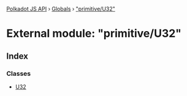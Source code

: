 [Polkadot JS API](../README.md) › [Globals](../globals.md) › ["primitive/U32"](_primitive_u32_.md)

# External module: "primitive/U32"

## Index

### Classes

* [U32](../classes/_primitive_u32_.u32.md)
